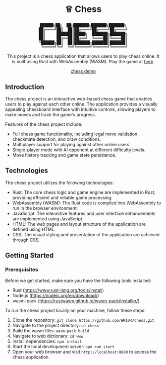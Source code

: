 # <p align="center"> ♕ Chess </p>

<div align="center">

    ██████╗██╗  ██╗███████╗███████╗███████╗
    ██╔════╝██║  ██║██╔════╝██╔════╝██╔════╝
    ██║     ███████║█████╗  ███████╗███████╗
    ██║     ██╔══██║██╔══╝  ╚════██║╚════██║
    ╚██████╗██║  ██║███████╗███████║███████║
     ╚═════╝╚═╝  ╚═╝╚══════╝╚══════╝╚══════╝


This project is a chess application that allows users to play chess online. It is built using Rust with WebAssembly (WASM). Play the game at [here](https://mikej.site/chess/).

[chess demo](https://raw.githubusercontent.com/WR104/chess/main/www/img/demo.JPG)

</div>

## Introduction

The chess project is an interactive web-based chess game that enables users to play against each other online. The application provides a visually appealing chessboard interface with intuitive controls, allowing players to make moves and track the game's progress.

Features of the chess project include:
- Full chess game functionality, including legal move validation, checkmate detection, and draw conditions.
- Multiplayer support for playing against other online users.
- Single-player mode with AI opponent at different difficulty levels.
- Move history tracking and game state persistence.

## Technologies

The chess project utilizes the following technologies:

- Rust: The core chess logic and game engine are implemented in Rust, providing efficient and reliable game processing.
- WebAssembly (WASM): The Rust code is compiled into WebAssembly to run in the browser environment.
- JavaScript: The interactive features and user interface enhancements are implemented using JavaScript.
- HTML: The web pages and layout structure of the application are defined using HTML.
- CSS: The visual styling and presentation of the application are achieved through CSS.

## Getting Started

### Prerequisites

Before we get started, make sure you have the following tools installed:

- Rust (https://www.rust-lang.org/tools/install)
- Node.js (https://nodejs.org/en/download/)
- wasm-pack (https://rustwasm.github.io/wasm-pack/installer/)

To run the chess project locally on your machine, follow these steps:

1. Clone the repository: `git clone https://github.com/WR104/chess.git`
2. Navigate to the project directory: `cd chess`
3. Build the wasm files: `wasm-pack build`
4. Navigate to web dictionary: `cd www`
5. Install dependencies: `npm install`
6. Start the local development server: `npm run start`
7. Open your web browser and visit `http://localhost:8080` to access the chess application.


